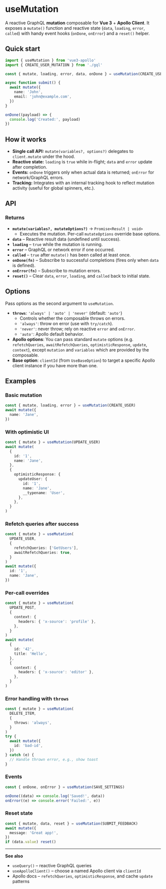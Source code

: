 # useMutation

A reactive GraphQL **mutation** composable for **Vue 3** + **Apollo Client**. It exposes a `mutate()` function and reactive state (`data`, `loading`, `error`, `called`) with handy event hooks (`onDone`, `onError`) and a `reset()` helper.

## Quick start

```ts
import { useMutation } from 'vue3-apollo'
import { CREATE_USER_MUTATION } from './gql'

const { mutate, loading, error, data, onDone } = useMutation(CREATE_USER_MUTATION)

async function submit() {
  await mutate({
    name: 'John',
    email: 'john@example.com',
  })
}

onDone((payload) => {
  console.log('Created:', payload)
})
```

## How it works
- **Single call API:** `mutate(variables?, options?)` delegates to `client.mutate` under the hood.
- **Reactive state:** `loading` is `true` while in-flight; `data` and `error` update after completion.
- **Events:** `onDone` triggers only when actual data is returned; `onError` for network/GraphQL errors.
- **Tracking:** Integrates with an internal tracking hook to reflect mutation activity (useful for global spinners, etc.).

## API

### Returns
- **`mutate(variables?, mutateOptions?)`** → `Promise<Result | void>`
  - Executes the mutation. Per-call `mutateOptions` override base options.
- **`data`** – Reactive result data (undefined until success).
- **`loading`** – `true` while the mutation is running.
- **`error`** – GraphQL or network error if one occurred.
- **`called`** – `true` after `mutate()` has been called at least once.
- **`onDone(fn)`** – Subscribe to successful completions (fires only when `data` is defined).
- **`onError(fn)`** – Subscribe to mutation errors.
- **`reset()`** – Clear `data`, `error`, `loading`, and `called` back to initial state.

## Options
Pass options as the second argument to `useMutation`.

- **`throws`**: `'always' | 'auto' | 'never'` (default: `'auto'`)
  - Controls whether the composable throws on errors.
  - `'always'`: throw on error (use with `try/catch`).
  - `'never'`: never throw; rely on reactive `error` and `onError`.
  - `'auto'`: Apollo default behavior.
- **Apollo options**: You can pass standard `mutate` options (e.g. `refetchQueries`, `awaitRefetchQueries`, `optimisticResponse`, `update`, `context`), except `mutation` and `variables` which are provided by the composable.
- **Base option**: `clientId` (from `UseBaseOption`) to target a specific Apollo client instance if you have more than one.

## Examples

### Basic mutation
```ts
const { mutate, loading, error } = useMutation(CREATE_USER)
await mutate({
  name: 'Jane',
})
```

### With optimistic UI
```ts
const { mutate } = useMutation(UPDATE_USER)
await mutate(
  {
    id: '1',
    name: 'Jane',
  },
  {
    optimisticResponse: {
      updateUser: {
        id: '1',
        name: 'Jane',
        __typename: 'User',
      },
    },
  }
)
```

### Refetch queries after success
```ts
const { mutate } = useMutation(
  UPDATE_USER,
  {
    refetchQueries: ['GetUsers'],
    awaitRefetchQueries: true,
  }
)
await mutate({
  id: '1',
  name: 'Jane',
})
```

### Per-call overrides
```ts
const { mutate } = useMutation(
  UPDATE_POST,
  {
    context: {
      headers: { 'x-source': 'profile' },
    },
  }
)
await mutate(
  {
    id: '42',
    title: 'Hello',
  },
  {
    context: {
      headers: { 'x-source': 'editor' },
    },
  }
)
```

### Error handling with `throws`
```ts
const { mutate } = useMutation(
  DELETE_ITEM,
  {
    throws: 'always',
  }
)
try {
  await mutate({
    id: 'bad-id',
  })
} catch (e) {
  // Handle thrown error, e.g., show toast
}
```

### Events
```ts
const { onDone, onError } = useMutation(SAVE_SETTINGS)

onDone((data) => console.log('Saved!', data))
onError((e) => console.error('Failed:', e))
```

### Reset state
```ts
const { mutate, data, reset } = useMutation(SUBMIT_FEEDBACK)
await mutate({
  message: 'Great app!',
})
if (data.value) reset()
```

---

**See also**
- `useQuery()` – reactive GraphQL queries
- `useApolloClient()` – choose a named Apollo client via `clientId`
- Apollo docs – `refetchQueries`, `optimisticResponse`, and cache `update` patterns
